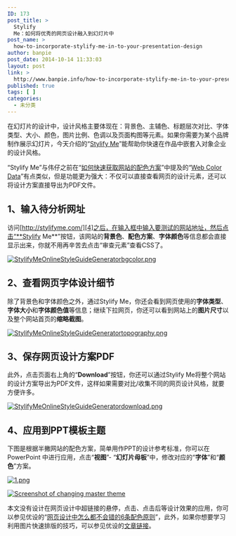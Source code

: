 ```yaml
---
ID: 173
post_title: >
  Stylify
  Me：如何将优秀的网页设计融入到幻灯片中
post_name: >
  how-to-incorporate-stylify-me-in-to-your-presentation-design
author: banpie
post_date: 2014-10-14 11:33:03
layout: post
link: >
  http://www.banpie.info/how-to-incorporate-stylify-me-in-to-your-presentation-design/
published: true
tags: [ ]
categories:
  - 未分类
---
```

在幻灯片的设计中，设计风格主要体现在：背景色、主辅色、标题层次对比、字体类型、大小、颜色，图片比例、色调以及页面构图等元素。如果你需要为某个品牌制作展示幻灯片，今天介绍的“[Stylify Me][1]”能帮助你快速在作品中嵌套入对象企业的设计风格。

“Stylify Me”与伟仔之前在“[如何快速获取网站的配色方案][2]”中提及的“[Web Color Data][3]”有点类似，但是功能更为强大：不仅可以直接查看网页的设计元素，还可以将设计方案直接导出为PDF文件。

## 1、输入待分析网址

访问[http://stylifyme.com/][4]之后，在输入框中输入要测试的网站地址，然后点击“**Stylify Me**”按钮，该网站的**背景色**、**配色方案**、**字体颜色**等信息都会直接显示出来，你就不用再辛苦去点击“审查元素”查看CSS了。

[![StylifyMeOnlineStyleGuideGeneratorbgcolor.png][5]][5]

## 2、查看网页字体设计细节

除了背景色和字体颜色之外，通过Stylify Me，你还会看到网页使用的**字体类型**、**字体大小**和**字体颜色值**等信息；继续下拉网页，你还可以看到网站上的**图片尺寸**以及整个网站首页的**缩略截图**。

[![StylifyMeOnlineStyleGuideGeneratortopography.png][6]][6]

## 3、保存网页设计方案PDF

此外，点击页面右上角的“**Download**”按钮，你还可以通过Stylify Me将整个网站的设计方案导出为PDF文件，这样如果需要对比/收集不同的网页设计风格，就要方便许多。

[![StylifyMeOnlineStyleGuideGeneratordownload.png][7]][7]

## 4、应用到PPT模板主题

下图是根据半撇网站的配色方案，简单用作PPT的设计参考标准，你可以在PowerPoint 中进行应用，点击“**视图**”- “**幻灯片母板**”中，修改对应的“**字体**”和“**颜色**”方案。

[![1.png][8]][8]

[![Screenshot of changing master theme][9]][10]

本文没有设计在网页设计中超链接的悬停，点击、点击后等设计效果的应用，你可以参见优设的“[网页设计中怎么都不会错的6条配色原则][11]”，此外，如果你想要学习利用图片快速排版的技巧，可以参见优设的[文章链接][12]。

 [1]: http://stylifyme.com/
 [2]: http://7arnhx.com1.z0.glb.clouddn.com/how-to-get-web-color-scheme/ "如何快速获取网站的配色方案"
 [3]: http://webcolourdata.com/
 [4]: http://stylifyme.com/ "http://stylifyme.com/"
 [5]: http://7arnhx.com1.z0.glb.clouddn.com/wp-content/uploads/2014/10/StylifyMeOnlineStyleGuideGeneratorbgcolor.png
 [6]: http://7arnhx.com1.z0.glb.clouddn.com/wp-content/uploads/2014/10/StylifyMeOnlineStyleGuideGeneratortopography.png
 [7]: http://7arnhx.com1.z0.glb.clouddn.com/wp-content/uploads/2014/10/StylifyMeOnlineStyleGuideGeneratordownload.png
 [8]: http://7arnhx.com1.z0.glb.clouddn.com/wp-content/uploads/2014/10/1.png
 [9]: http://7arnhx.com1.z0.glb.clouddn.com/wp-content/uploads/2014/10/Screenshotofchangingmastertheme_thumb.png "Screenshot of changing master theme"
 [10]: http://7arnhx.com1.z0.glb.clouddn.com/wp-content/uploads/2014/10/Screenshotofchangingmastertheme.png
 [11]: http://www.uisdc.com/6-rules-webdesign-color
 [12]: http://www.uisdc.com/make-photo-professional